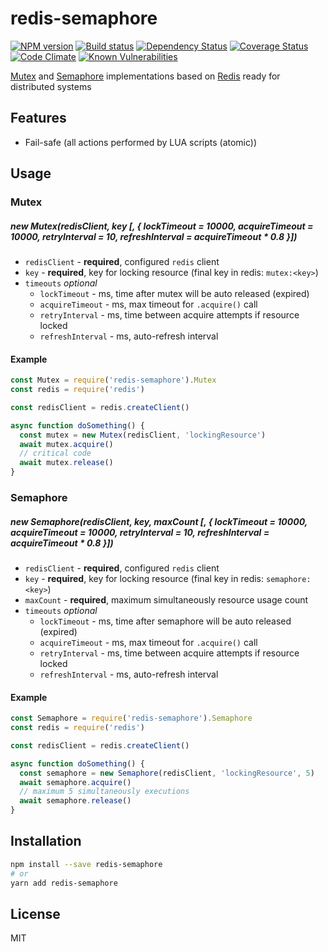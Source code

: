 # redis-semaphore

[![NPM version][npm-image]][npm-url]
[![Build status][ci-image]][ci-url]
[![Dependency Status][daviddm-image]][daviddm-url]
[![Coverage Status][coverage-image]][coverage-url]
[![Code Climate][codeclimate-image]][codeclimate-url]
[![Known Vulnerabilities][snyk-image]][snyk-url]

[Mutex](<https://en.wikipedia.org/wiki/Lock_(computer_science)>) and [Semaphore](<https://en.wikipedia.org/wiki/Semaphore_(programming)>) implementations based on [Redis](https://redis.io/) ready for distributed systems

## Features

* Fail-safe (all actions performed by LUA scripts (atomic))

## Usage

### Mutex

##### new Mutex(redisClient, key [, { lockTimeout = 10000, acquireTimeout = 10000, retryInterval = 10, refreshInterval = acquireTimeout * 0.8 }])

* `redisClient` - **required**, configured `redis` client
* `key` - **required**, key for locking resource (final key in redis: `mutex:<key>`)
* `timeouts` _optional_
  * `lockTimeout` - ms, time after mutex will be auto released (expired)
  * `acquireTimeout` - ms, max timeout for `.acquire()` call
  * `retryInterval` - ms, time between acquire attempts if resource locked
  * `refreshInterval` - ms, auto-refresh interval

#### Example

```javascript
const Mutex = require('redis-semaphore').Mutex
const redis = require('redis')

const redisClient = redis.createClient()

async function doSomething() {
  const mutex = new Mutex(redisClient, 'lockingResource')
  await mutex.acquire()
  // critical code
  await mutex.release()
}
```

### Semaphore

##### new Semaphore(redisClient, key, maxCount [, { lockTimeout = 10000, acquireTimeout = 10000, retryInterval = 10, refreshInterval = acquireTimeout * 0.8 }])

* `redisClient` - **required**, configured `redis` client
* `key` - **required**, key for locking resource (final key in redis: `semaphore:<key>`)
* `maxCount` - **required**, maximum simultaneously resource usage count
* `timeouts` _optional_
  * `lockTimeout` - ms, time after semaphore will be auto released (expired)
  * `acquireTimeout` - ms, max timeout for `.acquire()` call
  * `retryInterval` - ms, time between acquire attempts if resource locked
  * `refreshInterval` - ms, auto-refresh interval

#### Example

```javascript
const Semaphore = require('redis-semaphore').Semaphore
const redis = require('redis')

const redisClient = redis.createClient()

async function doSomething() {
  const semaphore = new Semaphore(redisClient, 'lockingResource', 5)
  await semaphore.acquire()
  // maximum 5 simultaneously executions
  await semaphore.release()
}
```

## Installation

```bash
npm install --save redis-semaphore
# or
yarn add redis-semaphore
```

## License

MIT

[npm-image]: https://img.shields.io/npm/v/redis-semaphore.svg?style=flat-square
[npm-url]: https://npmjs.org/package/redis-semaphore
[ci-image]: https://img.shields.io/travis/swarthy/redis-semaphore/master.svg?style=flat-square
[ci-url]: https://travis-ci.org/swarthy/redis-semaphore
[daviddm-image]: http://img.shields.io/david/swarthy/redis-semaphore.svg?style=flat-square
[daviddm-url]: https://david-dm.org/swarthy/redis-semaphore
[codeclimate-image]: https://img.shields.io/codeclimate/github/swarthy/redis-semaphore.svg?style=flat-square
[codeclimate-url]: https://codeclimate.com/github/swarthy/redis-semaphore
[snyk-image]: https://snyk.io/test/npm/redis-semaphore/badge.svg
[snyk-url]: https://snyk.io/test/npm/redis-semaphore
[coverage-image]: https://coveralls.io/repos/github/swarthy/redis-semaphore/badge.svg?branch=master
[coverage-url]: https://coveralls.io/r/swarthy/redis-semaphore?branch=master
